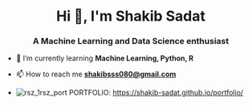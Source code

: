 <h1 align="center">Hi 👋, I'm Shakib Sadat</h1>
<h3 align="center">A Machine Learning and Data Science enthusiast</h3>

- 🌱 I’m currently learning **Machine Learning, Python, R**

- 📫 How to reach me **shakibsss080@gmail.com**

- ![rsz_1rsz_port](https://user-images.githubusercontent.com/62327880/209584295-7d812b63-f0f5-4c60-96d5-4dda01bd34d1.png) PORTFOLIO: https://shakib-sadat.github.io/portfolio/


